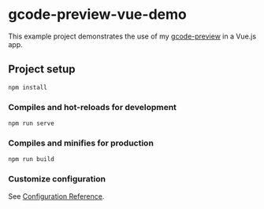 # gcode-preview-vue-demo
This example project demonstrates the use of my [gcode-preview](https://github.com/remcoder/gcode-previewer) in a Vue.js app. 

## Project setup
```
npm install
```

### Compiles and hot-reloads for development
```
npm run serve
```

### Compiles and minifies for production
```
npm run build
```

### Customize configuration
See [Configuration Reference](https://cli.vuejs.org/config/).
